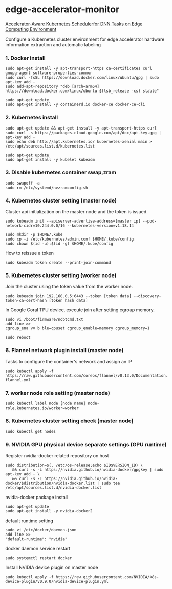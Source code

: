 # edge-accelerator-monitor

[Accelerator-Aware Kubernetes Schedulerfor DNN Tasks on Edge Computing Environment](https://edge-k8s-project.s3.amazonaws.com/Accelerator-Aware+Kubernetes+Scheduler+for+DNN+Tasks+on+Edge+Computing+Environment.pdf)


Configure a Kubernetes cluster environment for edge accelerator hardware information extraction and automatic labeling


### 1. Docker install
```
sudo apt-get install -y apt-transport-https ca-certificates curl gnupg-agent software-properties-common
sudo curl -fsSL https://download.docker.com/linux/ubuntu/gpg | sudo apt-key add -
sudo add-apt-repository "deb [arch=arm64] https://download.docker.com/linux/ubuntu $(lsb_release -cs) stable"

sudo apt-get update
sudo apt-get install -y containerd.io docker-ce docker-ce-cli
```

### 2. Kubernetes install
```
sudo apt-get update && apt-get install -y apt-transport-https curl
sudo curl -s https://packages.cloud.google.com/apt/doc/apt-key.gpg | apt-key add -
sudo echo deb http://apt.kubernetes.io/ kubernetes-xenial main > /etc/apt/sources.list.d/kubernetes.list

sudo apt-get update
sudo apt-get install -y kubelet kubeadm
```

### 3. Disable kubernetes container swap,zram
```
sudo swapoff -a
sudo rm /etc/systemd/nvzramconfig.sh
```

### 4. Kubernetes cluster setting (master node)

Cluster api initialization on the master node and the token is issued.

```
sudo kubeadm init --apiserver-advertise-address=[master ip] --pod-network-cidr=10.244.0.0/16 --kubernetes-version=v1.18.14
```
```
sudo mkdir -p $HOME/.kube
sudo cp -i /etc/kubernetes/admin.conf $HOME/.kube/config
sudo chown $(id -u):$(id -g) $HOME/.kube/config
```

How to reissue a token

```
sudo kubeadm token create --print-join-command
```

### 5. Kubernetes cluster setting (worker node)

Join the cluster using the token value from the worker node.

```
sudo kubeadm join 192.168.0.5:6443 --token [token data] --discovery-token-ca-cert-hash [token hash data]
```

In Google Coral TPU device, execute join after setting cgroup memory.

```
sudo vi /boot/firmware/nobtcmd.txt
add line >>
cgroup_ena vv b ble=cpuset cgroup_enable=memory cgroup_memory=1 

sudo reboot
```

### 6. Flannel network plugin install (master node)

Tasks to configure the container's network and assign an IP

```
sudo kubectl apply -f https://raw.githubusercontent.com/coreos/flannel/v0.13.0/Documentation/kube-flannel.yml
```


### 7. worker node role setting (master node)

```
sudo kubectl label node [node name] node-role.kubernetes.io/worker=worker
```

### 8. Kubernetes cluster setting check (master node)

```
sudo kubectl get nodes
```

### 9. NVIDIA GPU physical device separate settings (GPU runtime)

Register nvidia-docker related repository on host

```
sudo distribution=$(. /etc/os-release;echo $ID$VERSION_ID) \
   && curl -s -L https://nvidia.github.io/nvidia-docker/gpgkey | sudo apt-key add - \
   && curl -s -L https://nvidia.github.io/nvidia-docker/$distribution/nvidia-docker.list | sudo tee /etc/apt/sources.list.d/nvidia-docker.list
```

nvidia-docker package install

```
sudo apt-get update
sudo apt-get install -y nvidia-docker2
```

default runtime setting

```
sudo vi /etc/docker/daemon.json
add line >>
"default-runtime": "nvidia" 
```

docker daemon service restart

```
sudo systemctl restart docker
```

Install NVIDIA device plugin on master node
```
sudo kubectl apply -f https://raw.githubusercontent.com/NVIDIA/k8s-device-plugin/v0.9.0/nvidia-device-plugin.yml
```

